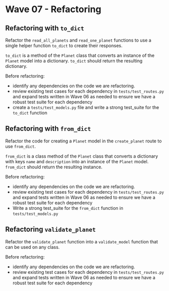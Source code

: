 # Wave 07 - Refactoring

## Refactoring with `to_dict`

Refactor the `read_all_planets` and `read_one_planet` functions to use a single helper function `to_dict` to create their responses.

`to_dict` is a method of the `Planet` class that converts an instance of the `Planet` model into a dictionary. `to_dict` should return the resulting dictionary. 

Before refactoring:
- identify any dependencies on the code we are refactoring.
- review existing test cases for each dependency in `tests/test_routes.py` and expand tests written in Wave 06 as needed to ensure we have a robust test suite for each dependency
- create a `tests/test_models.py` file and write a strong test_suite for the `to_dict` function


## Refactoring with `from_dict`

Refactor the code for creating a `Planet` model in the `create_planet` route to use `from_dict`.

`from_dict` is a class method of the `Planet` class that converts a dictionary with keys `name` and `description` into an instance of the `Planet` model. `from_dict` should return the resulting instance. 

Before refactoring:
- identify any dependencies on the code we are refactoring.
- review existing test cases for each dependency in `tests/test_routes.py` and expand tests written in Wave 06 as needed to ensure we have a robust test suite for each dependency
- Write a strong test_suite for the `from_dict` function in `tests/test_models.py`
  
## Refactoring `validate_planet`

Refactor the `validate_planet` function into a `validate_model` function that can be used on any class. 

Before refactoring:
- identify any dependencies on the code we are refactoring.
- review existing test cases for each dependency in `tests/test_routes.py` and expand tests written in Wave 06 as needed to ensure we have a robust test suite for each dependency